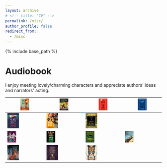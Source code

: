 ```yaml
---
layout: archive
# <!-- title: "CV" -->
permalink: /misc/
author_profile: false
redirect_from:
  - /misc
---
```


{% include base_path %}

Audiobook
======
I enjoy meeting lovely/charming characters and appreciate authors' ideas and narrators' acting.<br/>
<!-- <img src='/images/audiobook/500x300.jpg'> <img src='/images/audiobook/500x300.jpg'> -->
<!-- | ![Image 1](/images/audiobook/fire.jpg) | ![Image 2](/images/audiobook/dog.jpg) | ![Image 3](/images/audiobook/molly.jpg) | ![Image 4](/images/audiobook/molly-guest.jpg) |
|----------------------------------|----------------------------------|----------------------------------|----------------------------------|
| ![Image 5](/images/audiobook/murderadv.jpg) | ![Image 6](/images/audiobook/turtle.jpg) | ![Image 7](/images/audiobook/wrinkleintime.jpg) | |
| ![Image 8](/images/audiobook/carryon.jpg) | ![Image 9](/images/audiobook/hugo.jpg) | ![Image 10](/images/audiobook/tress.jpg) | ![Image 11](/images/audiobook/sea.jpg) | |
| ![Image 12](/images/audiobook/unseelie.jpg) | ![Image 13](/images/audiobook/magicbake.jpg) | ![Image 14](/images/audiobook/firekeeper.jpg) | | -->

| <img src="/images/audiobook/fire.jpg" width="25%"/> | <img src="/images/audiobook/dog.jpg" width="25%"/> | <img src="/images/audiobook/molly.jpg" width="25%"/> | <img src="/images/audiobook/molly-guest.jpg" width="25%"/> |
|----------------------------------------------------|----------------------------------------------------|------------------------------------------------------|--------------------------------------------------------|
| <img src="/images/audiobook/murderadv.jpg" width="33%"/> | <img src="/images/audiobook/turtle.jpg" width="33%"/> | <img src="/images/audiobook/wrinkleintime.jpg" width="33%"/> | |
| <img src="/images/audiobook/carryon.jpg" width="25%"/> | <img src="/images/audiobook/hugo.jpg" width="25%"/> | <img src="/images/audiobook/tress.jpg" width="25%"/> | <img src="/images/audiobook/sea.jpg" width="25%"/> |
| <img src="/images/audiobook/unseelie.jpg" width="33%"/> | <img src="/images/audiobook/magicbake.jpg" width="33%"/> | <img src="/images/audiobook/firekeeper.jpg" width="33%"/> | |
